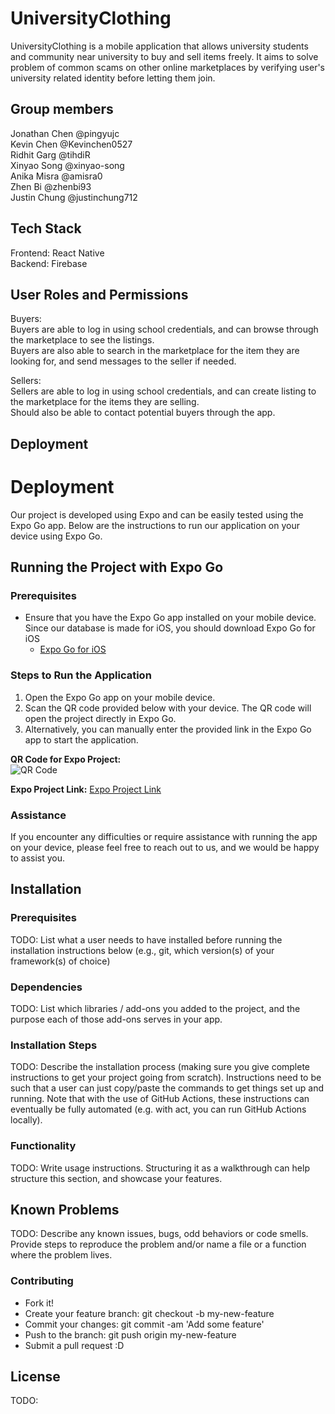 # UniversityClothing
UniversityClothing is a mobile application that allows university students and community near university to buy and sell items freely.
It aims to solve problem of common scams on other online marketplaces by verifying user's university related identity before letting them join.

## Group members
Jonathan Chen @pingyujc <br/>
Kevin Chen @Kevinchen0527 <br/>
Ridhit Garg @tihdiR <br/>
Xinyao Song @xinyao-song <br/>
Anika Misra @amisra0 <br/>
Zhen Bi @zhenbi93 <br/>
Justin Chung @justinchung712 <br/>

## Tech Stack
Frontend: React Native <br/>
Backend: Firebase <br/>


## User Roles and Permissions

Buyers: <br/>
Buyers are able to log in using school credentials, and can browse through the marketplace to see the listings. <br/>
Buyers are also able to search in the marketplace for the item they are looking for, and send messages to the seller if needed. <br/>

Sellers: <br/>
Sellers are able to log in using school credentials, and can create listing to the marketplace for the items they are selling. <br/>
Should also be able to contact potential buyers through the app. <br/>

## Deployment

# Deployment

Our project is developed using Expo and can be easily tested using the Expo Go app. Below are the instructions to run our application on your device using Expo Go.

## Running the Project with Expo Go

### Prerequisites
- Ensure that you have the Expo Go app installed on your mobile device. Since our database is made for iOS, you should download Expo Go for iOS
  - [Expo Go for iOS](https://apps.apple.com/app/expo-go/id982107779)

### Steps to Run the Application
1. Open the Expo Go app on your mobile device.
2. Scan the QR code provided below with your device. The QR code will open the project directly in Expo Go.
3. Alternatively, you can manually enter the provided link in the Expo Go app to start the application.

**QR Code for Expo Project:**  
![QR Code](<insert your QR code image link here>)

**Expo Project Link:** [Expo Project Link](<insert your Expo project link here>)

### Assistance
If you encounter any difficulties or require assistance with running the app on your device, please feel free to reach out to us, and we would be happy to assist you.

## Installation
### Prerequisites
TODO: List what a user needs to have installed before running the installation instructions below (e.g., git, which version(s) of your framework(s) of choice)

### Dependencies
TODO: List which libraries / add-ons you added to the project, and the purpose each of those add-ons serves in your app.

### Installation Steps
TODO: Describe the installation process (making sure you give complete instructions to get your project going from scratch). Instructions need to be such that a user can just copy/paste the commands to get things set up and running. Note that with the use of GitHub Actions, these instructions can eventually be fully automated (e.g. with act, you can run GitHub Actions locally).

### Functionality
TODO: Write usage instructions. Structuring it as a walkthrough can help structure this section, and showcase your features.

## Known Problems
TODO: Describe any known issues, bugs, odd behaviors or code smells. Provide steps to reproduce the problem and/or name a file or a function where the problem lives.

### Contributing
* Fork it!
* Create your feature branch: git checkout -b my-new-feature
* Commit your changes: git commit -am 'Add some feature'
* Push to the branch: git push origin my-new-feature
* Submit a pull request :D

## License
TODO:
